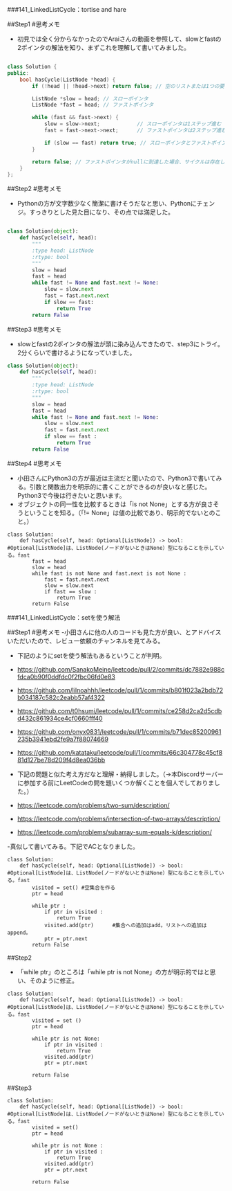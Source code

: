 ###141_LinkedListCycle：tortise and hare

##Step1
#思考メモ
- 初見では全く分からなかったのでAraiさんの動画を参照して、slowとfastの2ポインタの解法を知り、まずこれを理解して書いてみました。
```cpp

class Solution {
public:
    bool hasCycle(ListNode *head) {
        if (!head || !head->next) return false; // 空のリストまたは1つの要素しかない場合、サイクルはない

        ListNode *slow = head; // スローポインタ
        ListNode *fast = head; // ファストポインタ

        while (fast && fast->next) {
            slow = slow->next;            // スローポインタは1ステップ進む
            fast = fast->next->next;      // ファストポインタは2ステップ進む

            if (slow == fast) return true; // スローポインタとファストポインタが交差した場合、サイクルが存在
        }

        return false; // ファストポインタがnullに到達した場合、サイクルは存在しない
    }
};
```

##Step2
#思考メモ
- Pythonの方が文字数少なく簡潔に書けそうだなと思い、Pythonにチェンジ。すっきりとした見た目になり、その点では満足した。
```python

class Solution(object):
    def hasCycle(self, head):
        """
        :type head: ListNode
        :rtype: bool
        """
        slow = head
        fast = head
        while fast != None and fast.next != None:
            slow = slow.next
            fast = fast.next.next
            if slow == fast:
                return True
        return False
```

##Step3
#思考メモ
- slowとfastの2ポインタの解法が頭に染み込んできたので、step3にトライ。2分くらいで書けるようになっていました。
```python
class Solution(object):
    def hasCycle(self, head):
        """
        :type head: ListNode
        :rtype: bool
        """
        slow = head
        fast = head
        while fast != None and fast.next != None:
            slow = slow.next
            fast = fast.next.next
            if slow == fast :
                return True
        return False
```

##Step4
#思考メモ
- 小田さんにPython3の方が最近は主流だと聞いたので、Python3で書いてみる。引数と関数出力を明示的に書くことができるのが良いなと感じた。Python3で今後は行きたいと思います。
- オブジェクトの同一性を比較するときは「is not None」とする方が良さそうということを知る。（「!= None」は値の比較であり、明示的でないとのこと。）
```python3
class Solution:
    def hasCycle(self, head: Optional[ListNode]) -> bool:   #Optional[ListNode]は、ListNode(ノードがないときはNone）型になることを示している。fast
        fast = head
        slow = head
        while fast is not None and fast.next is not None :
            fast = fast.next.next
            slow = slow.next
            if fast == slow :
                return True
        return False 

```

###141_LinkedListCycle：setを使う解法

##Step1
#思考メモ
-小田さんに他の人のコードも見た方が良い、とアドバイスいただいたので、レビュー依頼のチャンネルを見てみる。
- 下記のようにsetを使う解法もあるということが判明。
- https://github.com/SanakoMeine/leetcode/pull/2/commits/dc7882e988cfdca0b90f0ddfdc0f2fbc06fd0e83
- https://github.com/lilnoahhh/leetcode/pull/1/commits/b801f023a2bdb72b034187c582c2eabb57af4322
- https://github.com/t0hsumi/leetcode/pull/1/commits/ce258d2ca2d5cdbd432c861934ce4cf0660fff40
- https://github.com/onyx0831/leetcode/pull/1/commits/b71dec85200961235b3941ebd2fe9a7f88074669
- https://github.com/katataku/leetcode/pull/1/commits/66c304778c45cf881d127be78d209f4d8ea036bb

- 下記の問題と似た考え方だなと理解・納得しました。（->本Discordサーバーに参加する前にLeetCodeの問を題いくつか解くことを個人でしておりました。）
- https://leetcode.com/problems/two-sum/description/
- https://leetcode.com/problems/intersection-of-two-arrays/description/
- https://leetcode.com/problems/subarray-sum-equals-k/description/

-真似して書いてみる。下記でACとなりました。
```python3
class Solution:
    def hasCycle(self, head: Optional[ListNode]) -> bool:   #Optional[ListNode]は、ListNode(ノードがないときはNone）型になることを示している。fast
        visited = set() #空集合を作る
        ptr = head

        while ptr :
            if ptr in visited :
                return True
            visited.add(ptr)      #集合への追加はadd。リストへの追加はappend。
            ptr = ptr.next
        return False
```
##Step2
- 「while ptr」のところは「while ptr is not None」の方が明示的ではと思い、そのように修正。

```python3
class Solution:
    def hasCycle(self, head: Optional[ListNode]) -> bool:   #Optional[ListNode]は、ListNode(ノードがないときはNone）型になることを示している。fast
        visited = set ()
        ptr = head

        while ptr is not None:
            if ptr in visited :
                return True
            visited.add(ptr)
            ptr = ptr.next
        
        return False
```

##Step3
```python3
class Solution:
    def hasCycle(self, head: Optional[ListNode]) -> bool:   #Optional[ListNode]は、ListNode(ノードがないときはNone）型になることを示している。fast
        visited = set()
        ptr = head

        while ptr is not None :
            if ptr in visited :
                return True
            visited.add(ptr)
            ptr = ptr.next

        return False 
```

